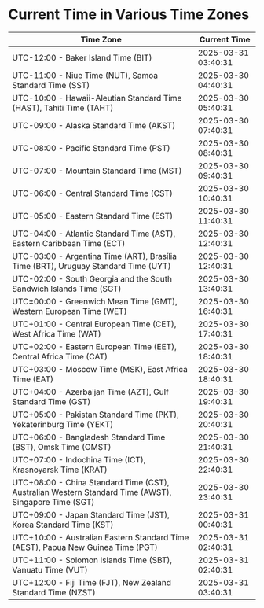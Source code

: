 # Current Time in Various Time Zones

| Time Zone | Current Time |
|-----------|--------------|
| UTC-12:00 - Baker Island Time (BIT) | 2025-03-31 03:40:31 |
| UTC-11:00 - Niue Time (NUT), Samoa Standard Time (SST) | 2025-03-30 04:40:31 |
| UTC-10:00 - Hawaii-Aleutian Standard Time (HAST), Tahiti Time (TAHT) | 2025-03-30 05:40:31 |
| UTC-09:00 - Alaska Standard Time (AKST) | 2025-03-30 07:40:31 |
| UTC-08:00 - Pacific Standard Time (PST) | 2025-03-30 08:40:31 |
| UTC-07:00 - Mountain Standard Time (MST) | 2025-03-30 09:40:31 |
| UTC-06:00 - Central Standard Time (CST) | 2025-03-30 10:40:31 |
| UTC-05:00 - Eastern Standard Time (EST) | 2025-03-30 11:40:31 |
| UTC-04:00 - Atlantic Standard Time (AST), Eastern Caribbean Time (ECT) | 2025-03-30 12:40:31 |
| UTC-03:00 - Argentina Time (ART), Brasília Time (BRT), Uruguay Standard Time (UYT) | 2025-03-30 12:40:31 |
| UTC-02:00 - South Georgia and the South Sandwich Islands Time (SGT) | 2025-03-30 13:40:31 |
| UTC±00:00 - Greenwich Mean Time (GMT), Western European Time (WET) | 2025-03-30 16:40:31 |
| UTC+01:00 - Central European Time (CET), West Africa Time (WAT) | 2025-03-30 17:40:31 |
| UTC+02:00 - Eastern European Time (EET), Central Africa Time (CAT) | 2025-03-30 18:40:31 |
| UTC+03:00 - Moscow Time (MSK), East Africa Time (EAT) | 2025-03-30 18:40:31 |
| UTC+04:00 - Azerbaijan Time (AZT), Gulf Standard Time (GST) | 2025-03-30 19:40:31 |
| UTC+05:00 - Pakistan Standard Time (PKT), Yekaterinburg Time (YEKT) | 2025-03-30 20:40:31 |
| UTC+06:00 - Bangladesh Standard Time (BST), Omsk Time (OMST) | 2025-03-30 21:40:31 |
| UTC+07:00 - Indochina Time (ICT), Krasnoyarsk Time (KRAT) | 2025-03-30 22:40:31 |
| UTC+08:00 - China Standard Time (CST), Australian Western Standard Time (AWST), Singapore Time (SGT) | 2025-03-30 23:40:31 |
| UTC+09:00 - Japan Standard Time (JST), Korea Standard Time (KST) | 2025-03-31 00:40:31 |
| UTC+10:00 - Australian Eastern Standard Time (AEST), Papua New Guinea Time (PGT) | 2025-03-31 02:40:31 |
| UTC+11:00 - Solomon Islands Time (SBT), Vanuatu Time (VUT) | 2025-03-31 02:40:31 |
| UTC+12:00 - Fiji Time (FJT), New Zealand Standard Time (NZST) | 2025-03-31 03:40:31 |
